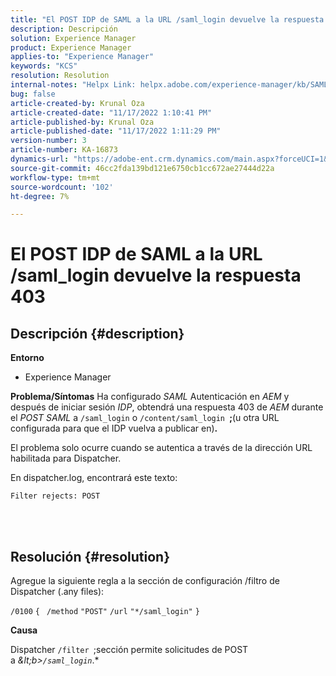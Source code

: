 ```yaml
---
title: "El POST IDP de SAML a la URL /saml_login devuelve la respuesta 403"
description: Descripción
solution: Experience Manager
product: Experience Manager
applies-to: "Experience Manager"
keywords: "KCS"
resolution: Resolution
internal-notes: "Helpx Link: helpx.adobe.com/experience-manager/kb/SAML-IDP-POST-to-saml-login-url-returns-403-response-AEM-6-x0.html"
bug: false
article-created-by: Krunal Oza
article-created-date: "11/17/2022 1:10:41 PM"
article-published-by: Krunal Oza
article-published-date: "11/17/2022 1:11:29 PM"
version-number: 3
article-number: KA-16873
dynamics-url: "https://adobe-ent.crm.dynamics.com/main.aspx?forceUCI=1&pagetype=entityrecord&etn=knowledgearticle&id=9ea8e635-7966-ed11-9561-6045bd006149"
source-git-commit: 46cc2fda139bd121e6750cb1cc672ae27444d22a
workflow-type: tm+mt
source-wordcount: '102'
ht-degree: 7%

---
```


# El POST IDP de SAML a la URL /saml_login devuelve la respuesta 403

## Descripción {#description}

<b>Entorno</b>
- Experience Manager



<b>Problema/Síntomas</b>
Ha configurado *SAML* Autenticación en *AEM* y después de iniciar sesión *IDP*, obtendrá una respuesta 403 de *AEM* durante el *POST SAML* a `/saml_login` o `/content/saml_login `<b>;</b>(u otra URL configurada para que el IDP vuelva a publicar en)<b>.</b>

El problema solo ocurre cuando se autentica a través de la dirección URL habilitada para Dispatcher.

En dispatcher.log, encontrará este texto:

`Filter rejects: POST`


<br> 

## Resolución {#resolution}


Agregue la siguiente regla a la sección de configuración /filtro de Dispatcher (.any files):

`/0100` `{ ` `/method` `"POST"` `/url` `"*/saml_login"` `}`



<b>Causa</b>

Dispatcher `/filter `;sección permite solicitudes de POST a *\&lt;b>`/saml_login`*.*
